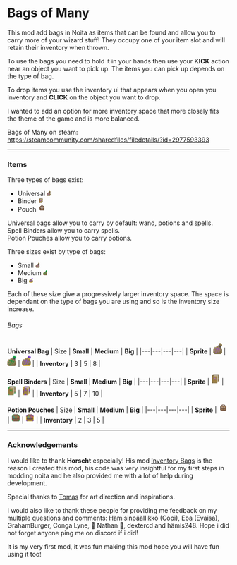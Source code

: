 # Bags of Many

This mod add bags in Noita as items that can be found and allow you to carry more of your wizard stuff! They occupy one of your item slot and will retain their inventory when thrown.

To use the bags you need to hold it in your hands then use your **KICK** action near an object you want to pick up. The items you can pick up depends on the type of bag.

To drop items you use the inventory ui that appears when you open you inventory and **CLICK** on the object you want to drop.

I wanted to add an option for more inventory space that more closely fits the theme of the game and is more balanced.

Bags of Many on steam: https://steamcommunity.com/sharedfiles/filedetails/?id=2977593393

---

### Items

Three types of bags exist:
- Universal <img src="files/ui_gfx/bag_universal_small.png">
- Binder <img src="files/ui_gfx/bag_spells_small.png">
- Pouch <img src="files/ui_gfx/bag_potions_small.png">

Universal bags allow you to carry by default: wand, potions and spells.  
Spell Binders allow you to carry spells.  
Potion Pouches allow you to carry potions.  

Three sizes exist by type of bags:
- Small <img src="files/ui_gfx/bag_universal_small.png">
- Medium <img src="files/ui_gfx/bag_universal_medium.png">
- Big <img src="files/ui_gfx/bag_universal_big.png">

Each of these size give a progressively larger inventory space. The space is dependant on the type of bags you are using and so is the inventory size increase.

###### Bags

**Universal Bag**
| Size  | **Small** | **Medium** | **Big** |
|---|---|---|---|
| **Sprite** | <img style="width:20px" src="files/ui_gfx/bag_universal_small.png"> | <img style="width:20px" src="files/ui_gfx/bag_universal_medium.png"> | <img style="width:20px" src="files/ui_gfx/bag_universal_big.png"> |
| **Inventory** | 3 | 5 | 8 |
<br>

**Spell Binders** 
| Size | **Small** | **Medium** | **Big** |
|---|---|---|---|
| **Sprite** | <img style="width:20px" src="files/ui_gfx/bag_spells_small.png"> | <img style="width:20px" src="files/ui_gfx/bag_spells_medium.png"> | <img style="width:20px" src="files/ui_gfx/bag_spells_big.png"> |
| **Inventory** | 5 | 7 | 10 |
<br>

**Potion Pouches** 
| Size  | **Small** | **Medium** | **Big** |
|---|---|---|---|
| **Sprite** | <img style="width:20px" src="files/ui_gfx/bag_potions_small.png"> | <img style="width:20px" src="files/ui_gfx/bag_potions_medium.png"> | <img style="width:20px" src="files/ui_gfx/bag_potions_big.png"> |
| **Inventory** | 2 | 3 | 5 |
<br>

---

### Acknowledgements

I would like to thank **Horscht** especially! His mod [Inventory Bags](https://modworkshop.net/mod/32437) is the reason I created this mod, his code was very insightful for my first steps in modding noita and he also provided me with a lot of help during development.

Special thanks to [Tomas](https://github.com/T-Clark-D) for art direction and inspirations.

I would also like to thank these people for providing me feedback on my multiple questions and comments: HämisinpääIIikkö (Copi), Eba (Evaisa), GrahamBurger, Conga Lyne, 🐌 Nathan 🐢, dextercd and hämis248. Hope i did not forget anyone ping me on discord if i did!

It is my very first mod, it was fun making this mod hope you will have fun using it too!
